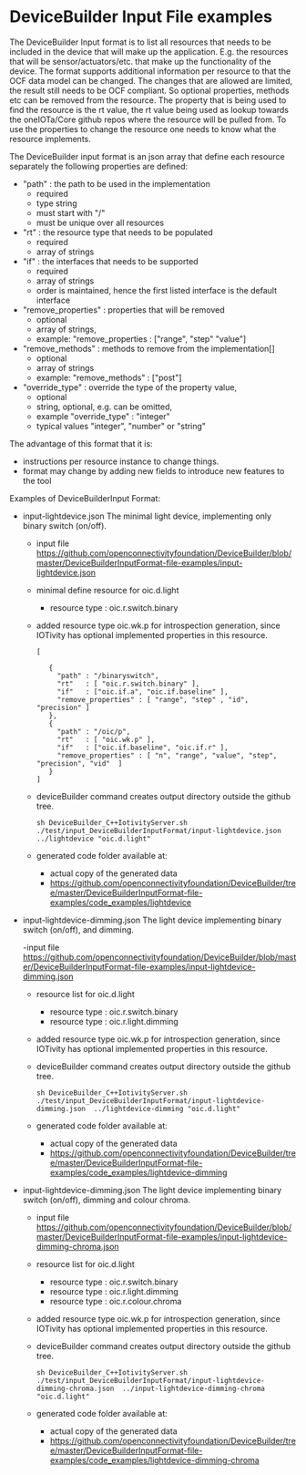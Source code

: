 # DeviceBuilder Input File examples

The DeviceBuilder Input format is to list all resources that needs to be included in the device that will make up the application.
E.g. the resources that will be sensor/actuators/etc. that make up the functionality of the device.
The format supports additional information per resource to that the OCF data model can be changed.
The changes that are allowed are limited, the result still needs to be OCF compliant. So optional properties, methods etc can be removed from the resource.
The property that is being used to find the resource is the rt value, the rt value being used as lookup towards the oneIOTa/Core github repos where the resource will be pulled from.
To use the properties to change the resource one needs to know what the resource implements. 

The DeviceBuilder input format is an json array that define each resource separately
the following properties are defined:
  -  "path" : the path to be used in the implementation
        - required
        - type string
        - must start with "/"
        - must be unique over all resources
  -  "rt"   : the resource type that needs to be populated
        - required
        - array of strings
  -  "if"   : the interfaces that needs to be supported
        - required
        - array of strings
        - order is maintained, hence the first listed interface is the default interface
  -  "remove_properties" : properties that will be removed
        - optional
        - array of strings, 
        - example: "remove_properties : ["range", "step" "value"]
  -  "remove_methods" :  methods to remove from the implementation[]
        - optional
        - array of strings
        - example: "remove_methods" : ["post"]
  -  "override_type" :  override the type of the property value,  
        - optional
        - string, optional, e.g. can be omitted,
        - example  "override_type" :  "integer" 
        - typical values "integer", "number" or "string"

The advantage of this format that it is:
- instructions per resource instance to change things.
- format may change by adding new fields to introduce new features to the tool


Examples of DeviceBuilderInput Format:


- input-lightdevice.json
    The minimal light device, implementing only binary switch (on/off).

    - input file
        https://github.com/openconnectivityfoundation/DeviceBuilder/blob/master/DeviceBuilderInputFormat-file-examples/input-lightdevice.json
  
    - minimal define resource for oic.d.light 
        - resource type : oic.r.switch.binary
    - added resource type oic.wk.p for introspection generation, since IOTivity has optional implemented properties in this resource.
         ```
         [

            {
              "path" : "/binaryswitch",
              "rt"   : [ "oic.r.switch.binary" ],
              "if"   : ["oic.if.a", "oic.if.baseline" ],
              "remove_properties" : [ "range", "step" , "id", "precision" ]
            },
            {
              "path" : "/oic/p",
              "rt"   : [ "oic.wk.p" ],
              "if"   : ["oic.if.baseline", "oic.if.r" ],
              "remove_properties" : [ "n", "range", "value", "step", "precision", "vid"  ]
            }
        ]

        ```

    - deviceBuilder command
        creates output directory outside the github tree.
        ```
        sh DeviceBuilder_C++IotivityServer.sh ./test/input_DeviceBuilderInputFormat/input-lightdevice.json  ../lightdevice "oic.d.light"
        ```
    - generated code folder available at:
        - actual copy of the generated data 
        -  https://github.com/openconnectivityfoundation/DeviceBuilder/tree/master/DeviceBuilderInputFormat-file-examples/code_examples/lightdevice
  
  
  
- input-lightdevice-dimming.json
    The light device implementing binary switch (on/off), and dimming.

    -input file
        https://github.com/openconnectivityfoundation/DeviceBuilder/blob/master/DeviceBuilderInputFormat-file-examples/input-lightdevice-dimming.json
  
    - resource list for oic.d.light 
        - resource type : oic.r.switch.binary
        - resource type : oic.r.light.dimming
    - added resource type oic.wk.p for introspection generation, since IOTivity has optional implemented properties in this resource.
    
    
    - deviceBuilder command
        creates output directory outside the github tree.
        ```
        sh DeviceBuilder_C++IotivityServer.sh ./test/input_DeviceBuilderInputFormat/input-lightdevice-dimming.json  ../lightdevice-dimming "oic.d.light"
        ```
    - generated code folder available at:
        - actual copy of the generated data 
        - https://github.com/openconnectivityfoundation/DeviceBuilder/tree/master/DeviceBuilderInputFormat-file-examples/code_examples/lightdevice-dimming
    
  
- input-lightdevice-dimming.json
    The light device implementing binary switch (on/off), dimming and colour chroma.

    - input file
        https://github.com/openconnectivityfoundation/DeviceBuilder/blob/master/DeviceBuilderInputFormat-file-examples/input-lightdevice-dimming-chroma.json
  
    - resource list for oic.d.light 
        - resource type : oic.r.switch.binary
        - resource type : oic.r.light.dimming
        - resource type : oic.r.colour.chroma
    - added resource type oic.wk.p for introspection generation, since IOTivity has optional implemented properties in this resource.
    
    
    - deviceBuilder command
        creates output directory outside the github tree.
        ```
        sh DeviceBuilder_C++IotivityServer.sh ./test/input_DeviceBuilderInputFormat/input-lightdevice-dimming-chroma.json  ../input-lightdevice-dimming-chroma "oic.d.light"
        ```
    - generated code folder available at:
        - actual copy of the generated data 
        - https://github.com/openconnectivityfoundation/DeviceBuilder/tree/master/DeviceBuilderInputFormat-file-examples/code_examples/lightdevice-dimming-chroma